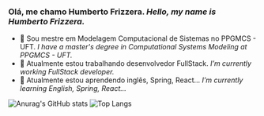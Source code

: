 ### Olá, me chamo Humberto Frizzera. _Hello, my name is Humberto Frizzera._

- 📜 Sou mestre em Modelagem Computacional de Sistemas no PPGMCS - UFT. _I have a master's degree in Computational Systems Modeling at PPGMCS - UFT._
- 🔭 Atualmente estou trabalhando desenvolvedor FullStack. _I’m currently working FullStack developer._
- 🌱 Atualmente estou aprendendo inglês, Spring, React... _I’m currently learning English, Spring, React..._

![Anurag's GitHub stats](https://github-readme-stats.vercel.app/api?username=hfrizzera\&hide=issues\&show_icons=true\&theme=transparent)
![Top Langs](https://github-readme-stats.vercel.app/api/top-langs/?username=hfrizzera\&theme=transparent\&include_all_commits=true&count_private=true)
